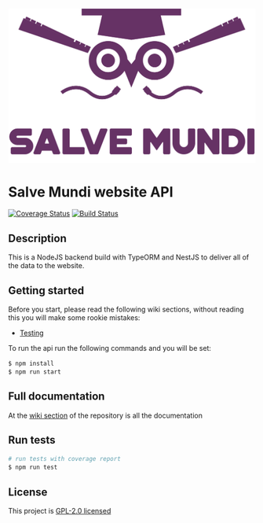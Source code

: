 ![Salve Mundi Logo](/Logo_paars.png)
# Salve Mundi website API
[![Coverage Status](https://coveralls.io/repos/github/salvemundi/samu-api/badge.svg?branch=feature/coverall)](https://coveralls.io/github/salvemundi/samu-api?branch=feature/coverall)
[![Build Status](https://travis-ci.com/salvemundi/samu-api.svg?branch=master)](https://travis-ci.com/salvemundi/samu-api)

## Description

This is a NodeJS backend build with TypeORM and NestJS to deliver all of the data to the website. 

## Getting started

Before you start, please read the following wiki sections, without reading this you will make some rookie mistakes:
- [Testing](https://github.com/salvemundi/samu-api/wiki)

To run the api run the following commands and you will be set:

```bash
$ npm install
$ npm run start
```

## Full documentation

At the [wiki section](https://github.com/salvemundi/samu-api/wiki) of the repository is all the documentation

## Run tests

```bash
# run tests with coverage report
$ npm run test
```

## License

This project is [GPL-2.0 licensed](LICENSE)
